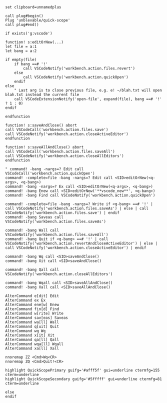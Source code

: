     set clipboard=unnamedplus

    call plug#begin()
    Plug 'unblevable/quick-scope'
    call plug#end()

    if exists('g:vscode')

    function! s:editOrNew(...)
    let file = a:1
    let bang = a:2

    if empty(file)
        if bang ==# '!'
            call VSCodeNotify('workbench.action.files.revert')
        else
            call VSCodeNotify('workbench.action.quickOpen')
        endif
    else
        " Last arg is to close previous file, e.g. e! ~/blah.txt will open blah.txt instead the current file
        call VSCodeExtensionNotify('open-file', expand(file), bang ==# '!' ? 1 : 0)
    endif

    endfunction

    function! s:saveAndClose() abort
    call VSCodeCall('workbench.action.files.save')
    call VSCodeNotify('workbench.action.closeActiveEditor')
    endfunction

    function! s:saveAllAndClose() abort
    call VSCodeCall('workbench.action.files.saveAll')
    call VSCodeNotify('workbench.action.closeAllEditors')
    endfunction

    " command! -bang -nargs=? Edit call VSCodeCall('workbench.action.quickOpen')
    command! -complete=file -bang -nargs=? Edit call <SID>editOrNew(<q-args>, <q-bang>)
    command! -bang -nargs=? Ex call <SID>editOrNew(<q-args>, <q-bang>)
    command! -bang Enew call <SID>editOrNew('**vscode_new**', <q-bang>)
    command! -bang Find call VSCodeNotify('workbench.action.quickOpen')

    command! -complete=file -bang -nargs=? Write if <q-bang> ==# '!' | call VSCodeNotify('workbench.action.files.saveAs') | else | call VSCodeNotify('workbench.action.files.save') | endif
    command! -bang Saveas call VSCodeNotify('workbench.action.files.saveAs')

    command! -bang Wall call VSCodeNotify('workbench.action.files.saveAll')
    command! -bang Quit if <q-bang> ==# '!' | call VSCodeNotify('workbench.action.revertAndCloseActiveEditor') | else | call VSCodeNotify('workbench.action.closeActiveEditor') | endif

    command! -bang Wq call <SID>saveAndClose()
    command! -bang Xit call <SID>saveAndClose()

    command! -bang Qall call VSCodeNotify('workbench.action.closeAllEditors')

    command! -bang Wqall call <SID>saveAllAndClose()
    command! -bang Xall call <SID>saveAllAndClose()

    AlterCommand e[dit] Edit
    AlterCommand ex Ex
    AlterCommand ene[w] Enew
    AlterCommand fin[d] Find
    AlterCommand w[rite] Write
    AlterCommand sav[eas] Saveas
    AlterCommand wa[ll] Wall
    AlterCommand q[uit] Quit
    AlterCommand wq Wq
    AlterCommand x[it] Xit
    AlterCommand qa[ll] Qall
    AlterCommand wqa[ll] Wqall
    AlterCommand xa[ll] Xall

    nnoremap ZZ <Cmd>Wq<CR>
    nnoremap ZQ <Cmd>Quit!<CR>

    highlight QuickScopePrimary guifg='#afff5f' gui=underline ctermfg=155 cterm=underline
    highlight QuickScopeSecondary guifg='#5fffff' gui=underline ctermfg=81 cterm=underline

    else
    endif
